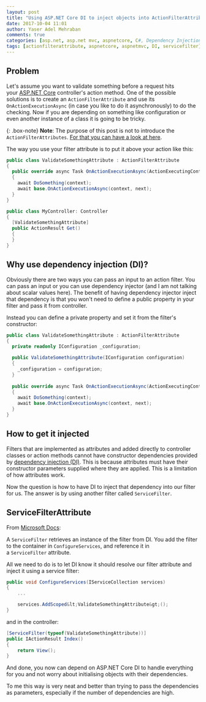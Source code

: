 ```yaml
---
layout: post
title: "Using ASP.NET Core DI to inject objects into ActionFilterAttribute"
date: 2017-10-04 11:01
author: Yaser Adel Mehraban
comments: true
categories: [asp.net, asp.net mvc, aspnetcore, C#, Dependency Injection]
tags: [actionfilterattribute, aspnetcore, aspnetmvc, DI, servicefilter]
---
```

## Problem

Let's assume you want to validate something before a request hits your [ASP.NET Core](https://docs.microsoft.com/en-us/aspnet/core/) controller's action method. One of the possible solutions is to create an `ActionFilterAttribute` and use its `OnActionExecutionAsync` (in case you like to do it asynchronously) to do the checking. Now if you are depending on something like configuration or even another instance of a class it is going to be tricky.
<!--more-->
{: .box-note}
**Note**: The purpose of this post is not to introduce the `ActionFilterAttributes`. [For that you can have a look at here](https://msdn.microsoft.com/en-us/library/system.web.mvc.actionfilterattribute(v=vs.118).aspx).

The way you use your filter attribute is to put it above your action like this:

```cs
public class ValidateSomethingAttribute : ActionFilterAttribute
{
  public override async Task OnActionExecutionAsync(ActionExecutingContext context, ActionExecutionDelegate next)
  {
    await DoSomething(context);
    await base.OnActionExecutionAsync(context, next);
  }
}

public class MyController: Controller 
{
  [ValidateSomethingAttribute]
  public ActionResult Get() 
  {
  }
}
```

## Why use dependency injection (DI)?
    
Obviously there are two ways you can pass an input to an action filter. You can pass an input or you can use dependency injector (and I am not talking about scalar values here). The benefit of having dependency injector inject that dependency is that you won't need to define a public property in your filter and pass it from controller.
    
Instead you can define a private property and set it from the filter's constructor:
    
```cs
public class ValidateSomethingAttribute : ActionFilterAttribute
{
  private readonly IConfiguration _configuration;

  public ValidateSomethingAttribute(IConfiguration configuration) 
  {
    _configuration = configuration;
  }
  
  public override async Task OnActionExecutionAsync(ActionExecutingContext context, ActionExecutionDelegate next)
  {
    await DoSomething(context);
    await base.OnActionExecutionAsync(context, next);
  }
}
```
    
## How to get it injected
    
Filters that are implemented as attributes and added directly to controller classes or action methods cannot have constructor dependencies provided by [dependency injection (DI)](https://docs.microsoft.com/en-us/aspnet/core/fundamentals/dependency-injection). This is because attributes must have their constructor parameters supplied where they are applied. This is a limitation of how attributes work.

Now the question is how to have DI to inject that dependency into our filter for us. The answer is by using another filter called `ServiceFilter`.

## ServiceFilterAttribute
    
From [Microsoft Docs](https://docs.microsoft.com/en-us/aspnet/core/mvc/controllers/filters):
    
A `ServiceFilter` retrieves an instance of the filter from DI. You add the filter to the container in `ConfigureServices`, and reference it in a `ServiceFilter` attribute.

All we need to do is to let DI know it should resolve our filter attribute and inject it using a service filter:
    
```cs
public void ConfigureServices(IServiceCollection services)
{
    ...

    services.AddScoped&lt;ValidateSomethingAttribute&gt;();
}
```

and in the controller:
    
```cs    
[ServiceFilter(typeof(ValidateSomethingAttribute))]
public IActionResult Index()
{
    return View();
}
```

And done, you now can depend on ASP.NET Core DI to handle everything for you and not worry about initialising objects with their dependencies.

To me this way is very neat and better than trying to pass the dependencies as parameters, especially if the number of dependencies are high.
